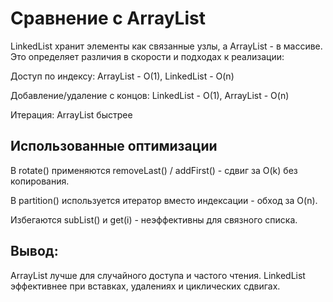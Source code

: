 # Сравнение с ArrayList

LinkedList хранит элементы как связанные узлы, а ArrayList - в массиве.
Это определяет различия в скорости и подходах к реализации:

Доступ по индексу: ArrayList - O(1), LinkedList - O(n)

Добавление/удаление с концов: LinkedList - O(1), ArrayList - O(n)

Итерация: ArrayList быстрее

## Использованные оптимизации

В rotate() применяются removeLast() / addFirst() - сдвиг за O(k) без копирования.

В partition() используется итератор вместо индексации - обход за O(n).

Избегаются subList() и get(i) - неэффективны для связного списка.

## Вывод:
ArrayList лучше для случайного доступа и частого чтения.
LinkedList эффективнее при вставках, удалениях и циклических сдвигах.

